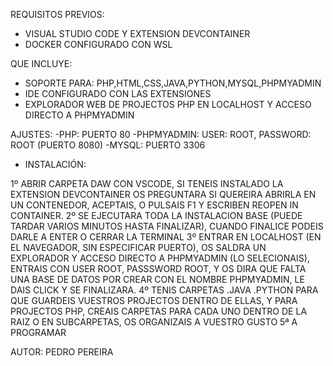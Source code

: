 REQUISITOS PREVIOS:

- VISUAL STUDIO CODE Y EXTENSION DEVCONTAINER
- DOCKER CONFIGURADO CON WSL

QUE INCLUYE:

- SOPORTE PARA: PHP,HTML,CSS,JAVA,PYTHON,MYSQL,PHPMYADMIN
- IDE CONFIGURADO CON LAS EXTENSIONES
- EXPLORADOR WEB DE PROJECTOS PHP EN LOCALHOST Y ACCESO DIRECTO A PHPMYADMIN

AJUSTES:
  -PHP: PUERTO 80
  -PHPMYADMIN: USER: ROOT, PASSWORD: ROOT (PUERTO 8080)
  -MYSQL: PUERTO 3306

- INSTALACIÓN:

1º ABRIR CARPETA DAW CON VSCODE, SI TENEIS INSTALADO LA EXTENSION DEVCONTAINER OS PREGUNTARA SI QUEREIRA ABRIRLA EN UN CONTENEDOR, ACEPTAIS, O PULSAIS F1 Y ESCRIBEN REOPEN IN CONTAINER.
2º SE EJECUTARA TODA LA INSTALACION BASE (PUEDE TARDAR VARIOS MINUTOS HASTA FINALIZAR), CUANDO FINALICE PODEIS DARLE A ENTER O CERRAR LA TERMINAL
3º ENTRAR EN LOCALHOST (EN EL NAVEGADOR, SIN ESPECIFICAR PUERTO), OS SALDRA UN EXPLORADOR Y ACCESO DIRECTO A PHPMYADMIN (LO SELECIONAIS), ENTRAIS CON USER ROOT, PASSSWORD ROOT, Y OS DIRA QUE FALTA UNA BASE DE DATOS POR CREAR CON EL NOMBRE PHPMYADMIN, LE DAIS CLICK Y SE FINALIZARA.
4º TENIS CARPETAS .JAVA .PYTHON PARA QUE GUARDEIS VUESTROS PROJECTOS DENTRO DE ELLAS, Y PARA PROJECTOS PHP, CREAIS CARPETAS PARA CADA UNO DENTRO DE LA RAIZ O EN SUBCARPETAS, OS ORGANIZAIS A VUESTRO GUSTO
5ª A PROGRAMAR

AUTOR: PEDRO PEREIRA